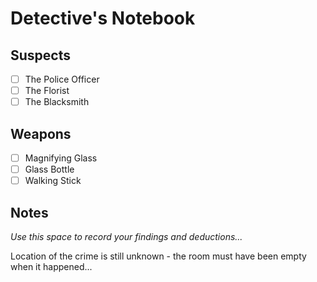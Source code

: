 # Detective's Notebook

## Suspects
- [ ] The Police Officer
- [ ] The Florist
- [ ] The Blacksmith

## Weapons
- [ ] Magnifying Glass
- [ ] Glass Bottle
- [ ] Walking Stick

## Notes
*Use this space to record your findings and deductions...*

Location of the crime is still unknown - the room must have been empty when it happened...
